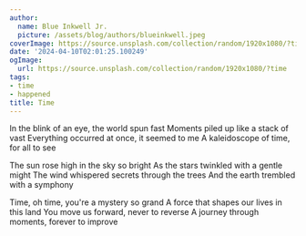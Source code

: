 ```yaml
---
author:
  name: Blue Inkwell Jr.
  picture: /assets/blog/authors/blueinkwell.jpeg
coverImage: https://source.unsplash.com/collection/random/1920x1080/?time
date: '2024-04-10T02:01:25.100249'
ogImage:
  url: https://source.unsplash.com/collection/random/1920x1080/?time
tags:
- time
- happened
title: Time
---
```


In the blink of an eye, the world spun fast
Moments piled up like a stack of vast
Everything occurred at once, it seemed to me
A kaleidoscope of time, for all to see

The sun rose high in the sky so bright
As the stars twinkled with a gentle might
The wind whispered secrets through the trees
And the earth trembled with a symphony

Time, oh time, you're a mystery so grand
A force that shapes our lives in this land
You move us forward, never to reverse
A journey through moments, forever to improve